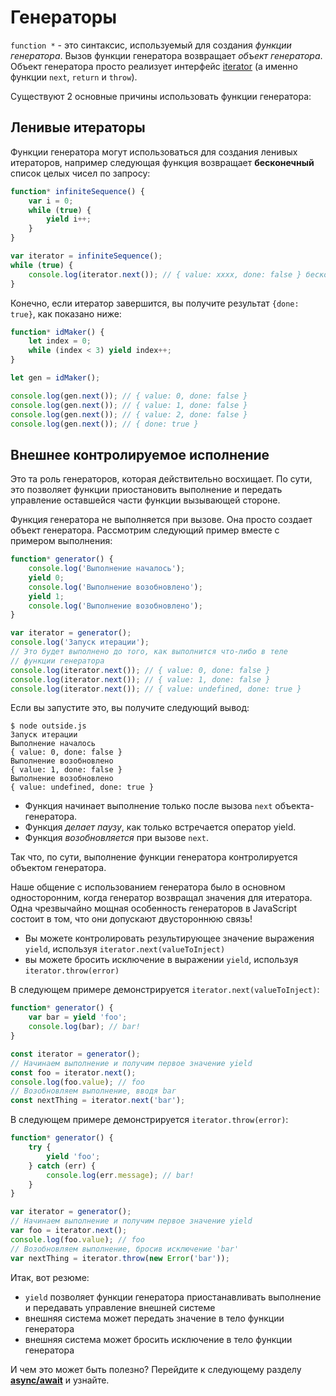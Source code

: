 # Генераторы

`function *` - это синтаксис, используемый для создания _функции генератора_. Вызов функции генератора возвращает _объект генератора_. Объект генератора просто реализует интерфейс [iterator](iterators.md) (а именно функции `next`, `return` и `throw`).

Существуют 2 основные причины использовать функции генератора:

## Ленивые итераторы

Функции генератора могут использоваться для создания ленивых итераторов, например следующая функция возвращает **бесконечный** список целых чисел по запросу:

```ts
function* infiniteSequence() {
    var i = 0;
    while (true) {
        yield i++;
    }
}

var iterator = infiniteSequence();
while (true) {
    console.log(iterator.next()); // { value: xxxx, done: false } бесконечно
}
```

Конечно, если итератор завершится, вы получите результат `{done: true}`, как показано ниже:

```ts
function* idMaker() {
    let index = 0;
    while (index < 3) yield index++;
}

let gen = idMaker();

console.log(gen.next()); // { value: 0, done: false }
console.log(gen.next()); // { value: 1, done: false }
console.log(gen.next()); // { value: 2, done: false }
console.log(gen.next()); // { done: true }
```

## Внешнее контролируемое исполнение

Это та роль генераторов, которая действительно восхищает. По сути, это позволяет функции приостановить выполнение и передать управление оставшейся части функции вызывающей стороне.

Функция генератора не выполняется при вызове. Она просто создает объект генератора. Рассмотрим следующий пример вместе с примером выполнения:

```ts
function* generator() {
    console.log('Выполнение началось');
    yield 0;
    console.log('Выполнение возобновлено');
    yield 1;
    console.log('Выполнение возобновлено');
}

var iterator = generator();
console.log('Запуск итерации');
// Это будет выполнено до того, как выполнится что-либо в теле
// функции генератора
console.log(iterator.next()); // { value: 0, done: false }
console.log(iterator.next()); // { value: 1, done: false }
console.log(iterator.next()); // { value: undefined, done: true }
```

Если вы запустите это, вы получите следующий вывод:

```
$ node outside.js
Запуск итерации
Выполнение началось
{ value: 0, done: false }
Выполнение возобновлено
{ value: 1, done: false }
Выполнение возобновлено
{ value: undefined, done: true }
```

-   Функция начинает выполнение только после вызова `next` объекта-генератора.
-   Функция _делает паузу_, как только встречается оператор yield.
-   Функция _возобновляется_ при вызове `next`.

Так что, по сути, выполнение функции генератора контролируется объектом генератора.

Наше общение с использованием генератора было в основном односторонним, когда генератор возвращал значения для итератора. Одна чрезвычайно мощная особенность генераторов в JavaScript состоит в том, что они допускают двустороннюю связь!

-   Вы можете контролировать результирующее значение выражения `yield`, используя `iterator.next(valueToInject)`
-   вы можете бросить исключение в выражении `yield`, используя `iterator.throw(error)`

В следующем примере демонстрируется `iterator.next(valueToInject)`:

```ts
function* generator() {
    var bar = yield 'foo';
    console.log(bar); // bar!
}

const iterator = generator();
// Начинаем выполнение и получим первое значение yield
const foo = iterator.next();
console.log(foo.value); // foo
// Возобновляем выполнение, вводя bar
const nextThing = iterator.next('bar');
```

В следующем примере демонстрируется `iterator.throw(error)`:

```ts
function* generator() {
    try {
        yield 'foo';
    } catch (err) {
        console.log(err.message); // bar!
    }
}

var iterator = generator();
// Начинаем выполнение и получим первое значение yield
var foo = iterator.next();
console.log(foo.value); // foo
// Возобновляем выполнение, бросив исключение 'bar'
var nextThing = iterator.throw(new Error('bar'));
```

Итак, вот резюме:

-   `yield` позволяет функции генератора приостанавливать выполнение и передавать управление внешней системе
-   внешняя система может передать значение в тело функции генератора
-   внешняя система может бросить исключение в тело функции генератора

И чем это может быть полезно? Перейдите к следующему разделу [**async/await**](async-await.md) и узнайте.
